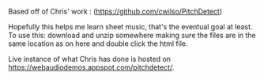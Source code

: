 Based off of Chris' work :  (https://github.com/cwilso/PitchDetect)

Hopefully this helps me learn sheet music, that's the eventual goal at least.
To use this: download and unzip somewhere making sure the files are in the same location as on here and double click the html file. 

Live instance of what Chris has done is hosted on https://webaudiodemos.appspot.com/pitchdetect/.
